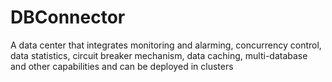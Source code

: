 # DBConnector
A data center that integrates monitoring and alarming, concurrency control, data statistics, circuit breaker mechanism, data caching, multi-database and other capabilities and can be deployed in clusters
